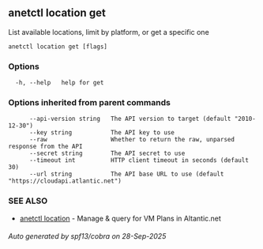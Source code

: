 ## anetctl location get

List available locations, limit by platform, or get a specific one

```
anetctl location get [flags]
```

### Options

```
  -h, --help   help for get
```

### Options inherited from parent commands

```
      --api-version string   The API version to target (default "2010-12-30")
      --key string           The API key to use
      --raw                  Whether to return the raw, unparsed response from the API
      --secret string        The API secret to use
      --timeout int          HTTP client timeout in seconds (default 30)
      --url string           The API base URL to use (default "https://cloudapi.atlantic.net")
```

### SEE ALSO

* [anetctl location](anetctl_location.md)	 - Manage & query for VM Plans in Altantic.net

###### Auto generated by spf13/cobra on 28-Sep-2025

